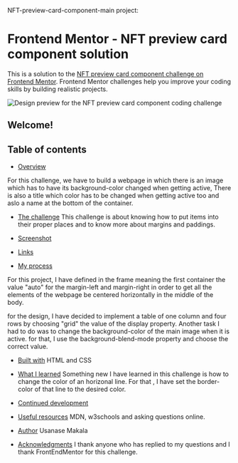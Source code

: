 NFT-preview-card-component-main project:


# Frontend Mentor - NFT preview card component solution

This is a solution to the [NFT preview card component challenge on Frontend Mentor](https://www.frontendmentor.io/challenges/nft-preview-card-component-SbdUL_w0U). 
Frontend Mentor challenges help you improve your coding skills by building realistic projects. 



![Design preview for the NFT preview card component coding challenge](./design/desktop-preview.jpg)

## Welcome!


## Table of contents

- [Overview](#overview)

For this challenge, we have to build a webpage in which there is an image which has to 
have its background-color changed when getting active, There is also a title which 
color has to be changed when getting active too and aslo a name at the bottom of 
the container. 

  - [The challenge](#the-challenge)
This challenge is about knowing how to put items into their proper places and to 
know more about margins and paddings.

  - [Screenshot](#screenshot)
  - [Links](#links)
- [My process](#my-process)

For this project, I have defined in the frame meaning the first container the value "auto" 
for the margin-left and margin-right in order to get all the elements of the webpage be 
centered horizontally in the middle of the body.

for the design, I have decided to implement a table of one column and four rows 
by choosing "grid" the value of the display property.
Another task I had to do was to change the background-color of the main image when it is active.
for that, I use the background-blend-mode property and choose the correct value.

  - [Built with](#built-with)
HTML and CSS

  - [What I learned](#what-i-learned)
Something new I have learned in this challenge is how to change the color of an horizonal line. For that , I have set the border-color of that
line to the desired color.

  - [Continued development](#continued-development)
  - [Useful resources](#useful-resources)
MDN, w3schools and asking questions online.

- [Author](#author)
Usanase Makala

- [Acknowledgments](#acknowledgments)
I thank anyone who has replied to my questions and I thank FrontEndMentor for this challenge.

